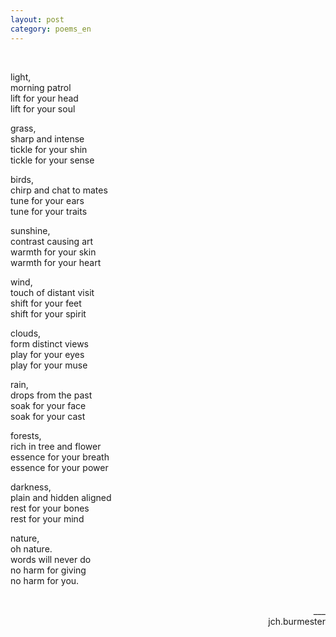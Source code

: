 ```yaml
---
layout: post
category: poems_en
---
```


<br />

light,<br />
morning patrol<br />
lift for your head<br />
lift for your soul

grass,<br />
sharp and intense<br />
tickle for your shin<br />
tickle for your sense

birds,<br />
chirp and chat to mates<br />
tune for your ears<br />
tune for your traits

sunshine,<br />
contrast causing art<br />
warmth for your skin<br />
warmth for your heart

wind,<br />
touch of distant visit<br />
shift for your feet<br />
shift for your spirit

clouds,<br />
form distinct views<br />
play for your eyes<br />
play for your muse

rain,<br />
drops from the past<br />
soak for your face<br />
soak for your cast

forests,<br />
rich in tree and flower<br />
essence for your breath<br />
essence for your power

darkness,<br />
plain and hidden aligned<br />
rest for your bones<br />
rest for your mind

nature,<br />
oh nature.<br />
words will never do<br />
no harm for giving <br />
no harm for you.

<br />
<div align="right">___
<div align="right">jch.burmester</div>
